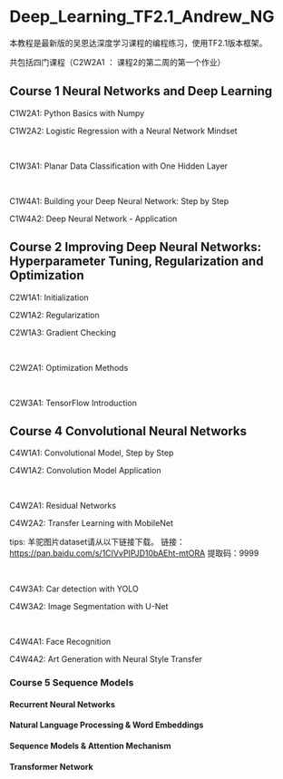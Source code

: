 # Deep_Learning_TF2.1_Andrew_NG

本教程是最新版的吴恩达深度学习课程的编程练习，使用TF2.1版本框架。

共包括四门课程（C2W2A1  ： 课程2的第二周的第一个作业）

## Course 1  Neural Networks and Deep Learning

C1W2A1: Python Basics with Numpy

C1W2A2: Logistic Regression with a Neural Network Mindset

<br>

C1W3A1: Planar Data Classification with One Hidden Layer

<br>


C1W4A1: Building your Deep Neural Network: Step by Step

C1W4A2: Deep Neural Network - Application 

## Course 2  Improving Deep Neural Networks: Hyperparameter Tuning, Regularization and Optimization

C2W1A1: Initialization

C2W1A2: Regularization

C2W1A3: Gradient Checking

<br>


C2W2A1: Optimization Methods

<br>


C2W3A1: TensorFlow Introduction

## Course 4 Convolutional Neural Networks


C4W1A1: Convolutional Model, Step by Step

C4W1A2: Convolution Model Application

<br>


C4W2A1: Residual Networks

C4W2A2: Transfer Learning with MobileNet

tips: 羊驼图片dataset请从以下链接下载。
链接：https://pan.baidu.com/s/1CIVvPIPJD10bAEht-mtORA 
提取码：9999

<br>


C4W3A1: Car detection with YOLO

C4W3A2: Image Segmentation with U-Net

<br>


C4W4A1: Face Recognition

C4W4A2: Art Generation with Neural Style Transfer


### Course 5 Sequence Models
#### Recurrent Neural Networks
#### Natural Language Processing & Word Embeddings
#### Sequence Models & Attention Mechanism
#### Transformer Network

